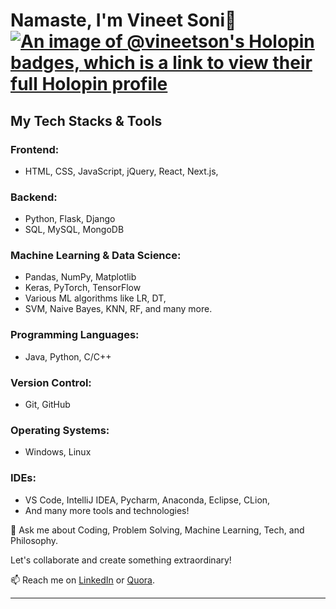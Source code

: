 # Namaste, I'm Vineet Soni👋 [![An image of @vineetson's Holopin badges, which is a link to view their full Holopin profile](https://holopin.me/vineetson)](https://holopin.io/@vineetson)
## My Tech Stacks & Tools
### Frontend:
- HTML, CSS, JavaScript, jQuery, React, Next.js, 
### Backend:
- Python, Flask, Django
- SQL, MySQL, MongoDB
### Machine Learning & Data Science:
- Pandas, NumPy, Matplotlib
- Keras, PyTorch, TensorFlow
- Various ML algorithms like LR, DT,
- SVM, Naive Bayes, KNN, RF, and many more.
### Programming Languages:
- Java, Python, C/C++
### Version Control:
- Git, GitHub
### Operating Systems:
- Windows, Linux
### IDEs:
- VS Code, IntelliJ IDEA, Pycharm, Anaconda, Eclipse, CLion,
- And many more tools and technologies!


💬 Ask me about Coding, Problem Solving, Machine Learning, Tech, and Philosophy.

Let's collaborate and create something extraordinary!

📫 Reach me on [LinkedIn](https://www.linkedin.com/in/vineet-soni-61931714b/) or [Quora](https://www.quora.com/profile/Vineet-Soni-5).

---

















<!-- 
# Namaste , I am Vineet Soni 👋

- ## 🔭 I’m currently working in the area of Unmanned Aerial Vehicles (Communication & Authentication).
- ##🌱 I’m currently learning about Security and Crypto, Laxtex, SPAN AVISPA Tool.
- ## 💬 Ask me about Machine Learning, other tech stuff & philosophy.
## My Tech Stack & Development Tools
## Frontend:
- ### HTML, CSS, JavaScript: Crafting responsive and visually appealing user interfaces.
- ### jQuery: Enhancing interactivity and user experience with dynamic web elements.

## Backend:
- ### Python: Building robust and efficient server-side applications.
- ### Flask, Django: Leveraging powerful Python web frameworks for web development.
- ### SQL: Managing relational databases with structured query language.
- ### MySQL, MongoDB: Utilizing both relational and NoSQL databases for diverse data needs.

## Machine Learning and Data Science:
- ### Machine Learning & ML Libraries: Applying data-driven insights and predictive modeling with Pandas, NumPy, Matplotlib, Keras, PyTorch, and TensorFlow.
- ### Algorithms: Proficient in a wide range of machine learning algorithms, including Linear Regression, Logistic Regression, Decision Tree, SVM, Naive Bayes, K-Nearest Neighbors (KNN), K-Means, Random Forest, Dimensionality Reduction techniques, Gradient Boosting, and AdaBoosting.

## Programming Languages:
- ### Java: Developing robust and scalable applications.
- ### Python: Harnessing the power of Python for a variety of projects.
- ### C, C++: Building low-level applications and system software.

## Version Control:
- ### Git, GitHub: Collaborating and managing code repositories with industry-standard tools.

## Operating Systems:
- ### Windows, Ubuntu: Proficient in both Windows and Linux environments for versatile development.

## Integrated Development Environments (IDEs):
- ### VS Code: Harnessing the power of Microsoft's versatile code editor.
- ### IntelliJ IDEA: Enhancing productivity and code quality in Java-based development.
- #### And many more tools and technologies at my disposal to deliver innovative solutions and bring ideas to life.
#### Let's collaborate and create something extraordinary!
- #### 📫 How to reach me: here is my [LinkedIn Profile](https://www.linkedin.com/in/vineet-soni-61931714b/), [Quora Profile](https://www.quora.com/profile/Vineet-Soni-5).
<!--
<img src= "https://github-readme-stats.vercel.app/api?username=vineetson&&show_icons=true&title_color=ffffff&icon_color=bb2acf&text_color=daf7dc&bg_color=151515">

## Bye
-->

